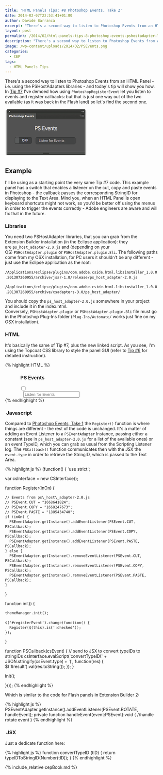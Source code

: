 ```yaml
---
title: 'HTML Panels Tips: #8 Photoshop Events, Take 2'
date: 2014-02-07T22:53:41+01:00
author: Davide Barranca
excerpt: "There's a second way to listen to Photoshop Events from an HTML Panel, i.e. using the PSHostAdapters libraries"
layout: post
permalink: /2014/02/html-panels-tips-8-photoshop-events-pshostadapter-libraries/
description: "There's a second way to listen to Photoshop Events from an HTML Panel, i.e. using the PSHostAdapters libraries"
image: /wp-content/uploads/2014/02/PSEvents.png
categories:
  - CEP
tags:
  - HTML Panels Tips
---
```


There's a second way to listen to Photoshop Events from an HTML Panel - i.e. using the PSHostAdapters libraries - and today's tip will show you how. In [Tip #7](/2014/02/html-panels-tips-7-events-photoshopregisterevent-photoshopcallback/ "HTML Panels Tips: #7 Photoshop Events, Take 1") I've demoed how using `PhotoshopRegisterEvent` let you listen to events and register callbacks: but that is just one way out of the two available (as it was back in the Flash land) so let's find the second one.

![PSEvents](/wp-content/uploads/2014/02/PSEvents.png)

## Example

I'll be using as a starting point the very same Tip #7 code. This example panel has a switch that enables a listener on the cut, copy and paste events in Photoshop - the callback passes the corresponding StringID for displaying to the Text Area. Mind you, when an HTML Panel is open keyboard shortcuts might not work, so you'd be better off using the menus in order to trigger the events correctly - Adobe engineers are aware and will fix that in the future.

### Libraries

You need two PSHostAdapter libraries, that you can grab from the Extension Builder installation (in the Eclipse application): they are `ps_host_adapter-2.0.js` and (depending on your OS) `PSHostAdapter.plugin` or `PSHostAdapter.plugin.8li`. The following paths come from my OSX installation, for PC users it shouldn't be any different - just use the Eclipse application as the root:

`/Applications/eclipse/plugins/com.adobe.cside.html.libsinstaller_1.0.0.201307260955/archive/jsar-1.0/release/ps_host_adapter-2.0.js`

`/Applications/eclipse/plugins/com.adobe.cside.html.libsinstaller_1.0.0.201307260955/archive/csadapters-3.0/ps_host_adapter/`

You should copy the `ps_host_adapter-2.0.js` somewhere in your project and include it in the index.html. Conversely, `PSHostAdapter.plugin` or `PSHostAdapter.plugin.8li` file must go in the Photoshop Plug-Ins folder (`Plug-Ins/Automate/` works just fine on my OSX installation).

### HTML

It's basically the same of Tip #7, plus the new linked script. As you see, I'm using the Topcoat CSS library to style the panel GUI (refer to [Tip #6](/2014/02/html-panels-tips-6-integrating-topcoat-css/ "HTML Panels Tips: #6 integrating Topcoat CSS") for detailed instruction).

{% highlight HTML %}
<!doctype html>
<html>

<head>
  <meta charset="utf-8">
  <link id="hostStyle" rel="stylesheet" href="css/theme.css" />
  <link id="theme" rel="stylesheet" href="css/light.css" />
  <title></title>
</head>

<body>

  <div style="width: 80%; margin:0 auto">
  <h3 class="center">PS Events</h3>
  <label class="topcoat-switch">
  <input id="registerEvent" type="checkbox" class="topcoat-switch__input">
  <div class="topcoat-switch__toggle"></div>
  </label>
  <input type="text" id="result" class="topcoat-text-input" style="margin-left:10px" placeholder="Listen for Events" value="">
  </div>

  <script src="js/libs/CSInterface-4.0.0.js"></script>
  <script src="js/libs/ps\_host\_adapter-2.0.js"></script>
  <script src="js/libs/jquery-2.0.2.min.js"></script>
  <script src="js/themeManager.js"></script>
  <script src="js/main.js"></script>

</body>

</html>
{% endhighlight %}

###  Javascript

Compared to [Photoshop Events, Take 1](/2014/02/html-panels-tips-7-events-photoshopregisterevent-photoshopcallback/ "HTML Panels Tips: #7 Photoshop Events, Take 1") the `Register()` function is where things are different - the rest of the code is unchanged. It's a matter of adding an Event Listener to a `PSEventAdapter` Instance, passing either a constant (see in `ps_host_adapter-2.0.js` for a list of the available ones) or an event TypeID, which you can grab as usual from the Scripting Listener log. The `PSCallback()` function communicates then with the JSX the `event.type` in order to retrieve the StringID, which is passed to the Text Area.

{% highlight js %}
(function() {
  'use strict';

  var csInterface = new CSInterface();

  function Register(inOn) {

    // Events from ps\_host\_adapter-2.0.js
    // PSEvent.CUT = "1668641824";
    // PSEvent.COPY = "1668247673";
    // PSEvent.PASTE = "1885434740";
    if (inOn) {
      PSEventAdapter.getInstance().addEventListener(PSEvent.CUT, PSCallback);
      PSEventAdapter.getInstance().addEventListener(PSEvent.COPY, PSCallback);
      PSEventAdapter.getInstance().addEventListener(PSEvent.PASTE, PSCallback);
    } else {
      PSEventAdapter.getInstance().removeEventListener(PSEvent.CUT, PSCallback);
      PSEventAdapter.getInstance().removeEventListener(PSEvent.COPY, PSCallback);
      PSEventAdapter.getInstance().removeEventListener(PSEvent.PASTE, PSCallback);
    }
  }

  function init() {

    themeManager.init();

    $('#registerEvent').change(function() {
      Register($(this).is(':checked'));
    });
  }

  function PSCallback(csEvent) {
    // send to JSX to convert typeIDs to stringIDs
    csInterface.evalScript('convertTypeID(' + JSON.stringify(csEvent.type) + ')', function(res) {
      $('#result').val(res.toString());
    });
  }

  init();

}());
{% endhighlight %}

Which is similar to the code for Flash panels in Extension Builder 2:

{% highlight js %}
PSEventAdapter.getInstance().addEventListener(PSEvent.ROTATE, handleEvent);
private function handleEvent(event:PSEvent):void
{
  //handle rotate event
}
{% endhighlight %}

###  JSX

Just a dedicate function here:

{% highlight js %}
function convertTypeID (tID) {
  return typeIDToStringID(Number(tID));
}
{% endhighlight %}

{% include_relative cepBook.md %}
